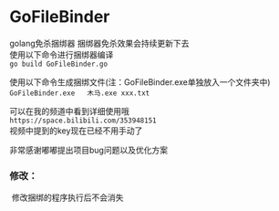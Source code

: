 # GoFileBinder   

golang免杀捆绑器 捆绑器免杀效果会持续更新下去   
使用以下命令进行捆绑器编译   
`go build GoFileBinder.go`

使用以下命令生成捆绑文件(注：GoFileBinder.exe单独放入一个文件夹中)   
`GoFileBinder.exe	木马.exe xxx.txt`

 可以在我的频道中看到详细使用哦   
 `https://space.bilibili.com/353948151`   
 视频中提到的key现在已经不用手动了   
    
 非常感谢嘟嘟提出项目bug问题以及优化方案   



### 修改：

​	修改捆绑的程序执行后不会消失	
